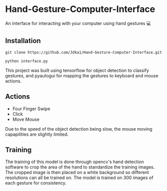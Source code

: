 # Hand-Gesture-Computer-Interface

An interface for interacting with your computer using hand gestures 💻

## Installation

```git clone https://github.com/Jdka1/Hand-Gesture-Computer-Interface.git```

```python interface.py```

This project was built using tensorflow for object detection to classify gestures, and pyautogui for mapping the gestures to keyboard and mouse actions.

## Actions
- Four Finger Swipe
- Click
- Move Mouse

Due to the speed of the object detection being slow, the mouse moving capapilities are slightly limited.

## Training

The training of this model is done through opencv's hand detection software to crop the area of the hand to standardize the training images. The cropped image is then placed on a white background so different resolutions can all be trained on. The model is trained on 300 images of each gesture for consistency.
